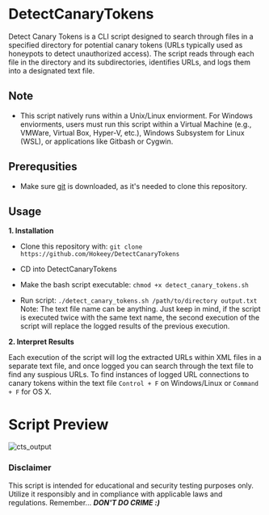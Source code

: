 # DetectCanaryTokens
Detect Canary Tokens is a CLI script designed to search through files in a specified directory for potential canary tokens (URLs typically used as honeypots to detect unauthorized access). The script reads through each file in the directory and its subdirectories, identifies URLs, and logs them into a designated text file.

## Note

* This script natively runs within a Unix/Linux enviorment. For Windows enviorments, users must run this script within a Virtual Machine (e.g., VMWare, Virtual Box, Hyper-V, etc.), Windows Subsystem for Linux (WSL), or applications like Gitbash or Cygwin.

## Prerequsities
* Make sure [git](https://git-scm.com/downloads) is downloaded, as it's needed to clone this repository.

## Usage

**1. Installation**

 - Clone this repository with: ```git clone https://github.com/Hokeey/DetectCanaryTokens```
 
 - CD into DetectCanaryTokens
 
 - Make the bash script executable: ```chmod +x detect_canary_tokens.sh```
 
 - Run script: ```./detect_canary_tokens.sh /path/to/directory output.txt ```
Note: The text file name can be anything. Just keep in mind, if the script is executed twice with the same text name, the second execution of the script will replace the logged results of the previous execution. 

**2. Interpret Results**

Each execution of the script will log the extracted URLs within XML files in a separate text file, and once logged you can search through the text file to find any suspious URLs. To find instances of logged URL connections to canary tokens within the text file ```Control + F``` on Windows/Linux or ```Command + F``` for OS X.

# Script Preview 

![cts_output](https://github.com/user-attachments/assets/8a52c845-f876-49dc-8b35-bc2d58c85a9a)

### Disclaimer

This script is intended for educational and security testing purposes only. Utilize it responsibly and in compliance with applicable laws and regulations. Remember... ***DON'T DO CRIME :)***
    










 
